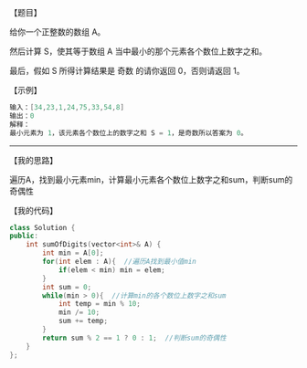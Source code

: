 【题目】

给你一个正整数的数组 A。

然后计算 S，使其等于数组 A 当中最小的那个元素各个数位上数字之和。

最后，假如 S 所得计算结果是 奇数 的请你返回 0，否则请返回 1。

【示例】

```c++
输入：[34,23,1,24,75,33,54,8]
输出：0
解释：
最小元素为 1，该元素各个数位上的数字之和 S = 1，是奇数所以答案为 0。
```

---

【我的思路】

遍历A，找到最小元素min，计算最小元素各个数位上数字之和sum，判断sum的奇偶性

【我的代码】

```c++
class Solution {
public:
    int sumOfDigits(vector<int>& A) {
        int min = A[0];
        for(int elem : A){  //遍历A找到最小值min
            if(elem < min) min = elem;
        }
        int sum = 0;
        while(min > 0){  //计算min的各个数位上数字之和sum
            int temp = min % 10;
            min /= 10;
            sum += temp;
        }
        return sum % 2 == 1 ? 0 : 1;  //判断sum的奇偶性
    }
};
```